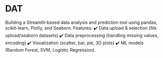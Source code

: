 # DAT
Building a Streamlit-based data analysis and prediction tool using pandas, scikit-learn, Plotly, and Seaborn. Features: ✔️ Data upload &amp; selection (file upload/seaborn datasets) ✔️ Data preprocessing (handling missing values, encoding) ✔️ Visualization (scatter, bar, pie, 3D plots) ✔️ ML models (Random Forest, SVM, Logistic Regression).
